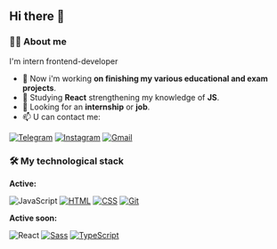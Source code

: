 ## Hi there 👋

### 👨‍💻 About me
I'm intern frontend-developer 

- 🔭 Now i'm working  **on finishing my various educational and exam projects**.
- 🌱 Studying **React** strengthening my knowledge of **JS**.
- 👯 Looking for an **internship** or **job**.
- 📫 U can contact me:
 
[![Telegram](https://img.shields.io/badge/Telegram-2CA5E0?logo=telegram&logoColor=white)](https://t.me/Rawmane) [![Instagram](https://img.shields.io/badge/Instagram-%23E4405F.svg?logo=Instagram&logoColor=white)](https://www.instagram.com/rawmane04?igsh=MWZqZ3VoeWRvMjd1bg==) [![Gmail](https://img.shields.io/badge/Gmail-D14836?logo=gmail&logoColor=white)](r.romanchyuk@gmail.com)

### 🛠️ My technological stack

**Active:** 

![JavaScript](https://img.shields.io/badge/JavaScript-F7DF1E?style=flat&logo=javascript&logoColor=black) [![HTML](https://img.shields.io/badge/HTML-%23E34F26.svg?logo=html5&logoColor=white)](#) [![CSS](https://img.shields.io/badge/CSS-639?logo=css&logoColor=fff)](#) [![Git](https://img.shields.io/badge/Git-F05032?logo=git&logoColor=fff)](#)

**Active soon:** 

![React](https://img.shields.io/badge/React-20232A?style=flat&logo=react&logoColor=61DAFB) [![Sass](https://img.shields.io/badge/Sass-C69?logo=sass&logoColor=fff)](#) [![TypeScript](https://img.shields.io/badge/TypeScript-3178C6?logo=typescript&logoColor=fff)](#)
